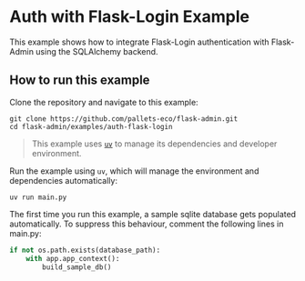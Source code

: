 # Auth with Flask-Login Example

This example shows how to integrate Flask-Login authentication with Flask-Admin using the SQLAlchemy backend.

## How to run this example

Clone the repository and navigate to this example:

```shell
git clone https://github.com/pallets-eco/flask-admin.git
cd flask-admin/examples/auth-flask-login
```

> This example uses [`uv`](https://docs.astral.sh/uv/) to manage its dependencies and developer environment.

Run the example using `uv`, which will manage the environment and dependencies automatically:

```shell
uv run main.py
```

The first time you run this example, a sample sqlite database gets populated automatically. To suppress this behaviour, comment the following lines in main.py:

```python
if not os.path.exists(database_path):
    with app.app_context():
        build_sample_db()
```
